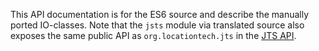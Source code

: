 This API documentation is for the ES6 source and describe the manually ported IO-classes. Note that the `jsts` module via translated source also exposes the same public API as `org.locationtech.jts` in the [JTS API](http://locationtech.github.io/jts/javadoc).

